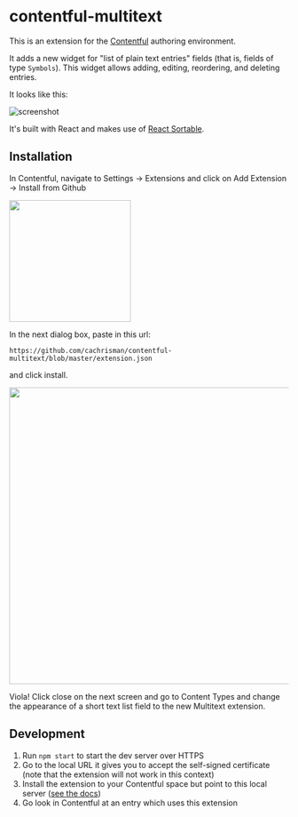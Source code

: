 # contentful-multitext

This is an extension for the [Contentful](https://www.contentful.com/) authoring environment.

It adds a new widget for "list of plain text entries" fields (that is, fields of type `Symbols`).
This widget allows adding, editing, reordering, and deleting entries.

It looks like this:

![screenshot](https://i.imgur.com/23kQz7C.png)

It's built with React and makes use of [React Sortable](https://github.com/clauderic/react-sortable-hoc).

## Installation

In Contentful, navigate to Settings -> Extensions and click on Add Extension -> Install from Github

<img src="https://i.imgur.com/itYB3Ly.png" width="219">

In the next dialog box, paste in this url: 

```
https://github.com/cachrisman/contentful-multitext/blob/master/extension.json
``` 

and click install. 

<img src="https://i.imgur.com/zPqp36B.png" width="534">

Viola! Click close on the next screen and go to Content Types and change the appearance of a short text list field to the new Multitext extension.

## Development

1. Run `npm start` to start the dev server over HTTPS
2. Go to the local URL it gives you to accept the self-signed certificate
   (note that the extension will not work in this context)
3. Install the extension to your Contentful space but point to this local server
   ([see the docs](https://www.contentful.com/developers/docs/extensibility/ui-extensions/managing-a-ui-extension/#4-testing-from-a-local-development-environment))
4. Go look in Contentful at an entry which uses this extension
